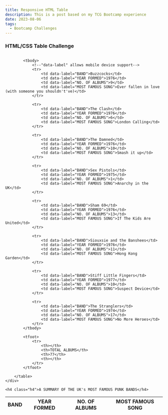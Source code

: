 ```yaml
---
title: Responsive HTML Table
description: This is a post based on my TCG Bootcamp experience
date: 2023-08-06
tags:
  - Bootcamp Challenges
---
```

<head>
	<title>TCG: Semantic HTML Challenge Task</title>
	<meta name="viewport" content="width=device-width, initial-scale=1">
	<link rel="stylesheet" href="responsive_table_style.css">
	<link href='https://fonts.googleapis.com/css?family=Rock Salt' rel='stylesheet'>
</head>
<body>
	<h3 class="h3">HTML/CSS Table Challenge</h3>
	<div style="overflow-x: auto;">
		<table class="table">
			<thead>
				<tr>
					<th>BAND</th>
					<th>YEAR FORMED</th>
					<th>NO. OF ALBUMS</th>
					<th>MOST FAMOUS SONG</th>
				</tr>
			</thead>

			<tbody>
				<!--"data-label" allows mobile device support-->
				<tr>
					<td data-label="BAND">Buzzcocks</td>
					<td data-label="YEAR FORMED">1976</td>
					<td data-label="NO. OF ALBUMS">9</td>
					<td data-label="MOST FAMOUS SONG">Ever fallen in love (with someone you shouldn't've)</td>
				</tr>

				<tr>
					<td data-label="BAND">The Clash</td>
					<td data-label="YEAR FORMED">1976</td>
					<td data-label="NO. OF ALBUMS">6</td>
					<td data-label="MOST FAMOUS SONG">London Calling</td>
				</tr>

				<tr>
					<td data-label="BAND">The Damned</td>
					<td data-label="YEAR FORMED">1976</td>
					<td data-label="NO. OF ALBUMS">10</td>
					<td data-label="MOST FAMOUS SONG">Smash it up</td>
				</tr>

				<tr>
					<td data-label="BAND">Sex Pistols</td>
					<td data-label="YEAR FORMED">1975</td>
					<td data-label="NO. OF ALBUMS">1</td>
					<td data-label="MOST FAMOUS SONG">Anarchy in the UK</td>
				</tr>

				<tr>
					<td data-label="BAND">Sham 69</td>
					<td data-label="YEAR FORMED">1976</td>
					<td data-label="NO. OF ALBUMS">13</td>
					<td data-label="MOST FAMOUS SONG">If The Kids Are United</td>
				</tr>

				<tr>
					<td data-label="BAND">Siouxsie and the Banshees</td>
					<td data-label="YEAR FORMED">1976</td>
					<td data-label="NO. OF ALBUMS">11</td>
					<td data-label="MOST FAMOUS SONG">Hong Kong Garden</td>
				</tr>

				<tr>
					<td data-label="BAND">Stiff Little Fingers</td>
					<td data-label="YEAR FORMED">1977</td>
					<td data-label="NO. OF ALBUMS">10</td>
					<td data-label="MOST FAMOUS SONG">Suspect Device</td>
				</tr>

				<tr>
					<td data-label="BAND">The Stranglers</td>
					<td data-label="YEAR FORMED">1974</td>
					<td data-label="NO. OF ALBUMS">17</td>
					<td data-label="MOST FAMOUS SONG">No More Heroes</td>
				</tr>
			</tbody>

			<tfoot>
				<tr>
					<th></th>
					<th>TOTAL ALBUMS</th>
					<th>77</th>
					<th></th>
				</tr>
			</tfoot>

		</table>
	</div>

	<h4 class="h4">A SUMMARY OF THE UK's MOST FAMOUS PUNK BANDS</h4>

</body>
